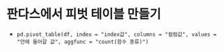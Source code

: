 # 판다스에서 피벗 테이블 만들기
 - `pd.pivot_table(df, index = "index값", columns = "컬럼값", values = "안에 들어갈 값", aggfunc = "count(함수 종류)")`
